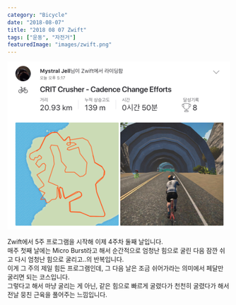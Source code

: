 ```yaml
---
category: "Bicycle"
date: "2018-08-07"
title: "2018 08 07 Zwift"
tags: ["운동", "자전거"]
featuredImage: "images/zwift.png"
---
```


![운동 결과](images/zwift.png)  

Zwift에서 5주 프로그램을 시작해 이제 4주차 둘째 날입니다.  
매주 첫째 날에는 Micro Burst라고 해서 순간적으로 엄청난 힘으로 굴린 다음 잠깐 쉬고 다시 엄청난 힘으로 굴리고..의 반복입니다.  
이게 그 주의 제일 힘든 프로그램인데, 그 다음 날은 조금 쉬어가라는 의미에서 페달만 굴리면 되는 코스입니다.  
그렇다고 해서 마냥 굴리는 게 아닌, 같은 힘으로 빠르게 굴렸다가 천천히 굴렸다가 해서 전날 뭉친 근육을 풀어주는 느낌입니다.
